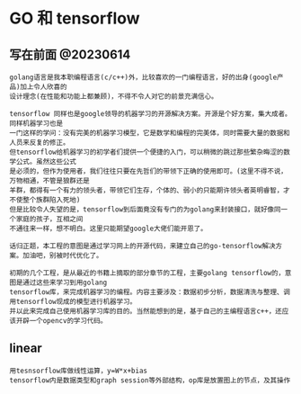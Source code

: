 # GO 和 tensorflow

## 写在前面 @20230614

    golang语言是我本职编程语言(c/c++)外，比较喜欢的一门编程语言，好的出身(google产品)加上令人欣喜的
    设计理念(在性能和功能上都兼顾)，不得不令人对它的前景充满信心。

    tensorflow 同样也是google领导的机器学习的开源解决方案。开源是个好方案，集大成者。同样机器学习也是
    一门这样的学问：没有完美的机器学习模型，它是数学和编程的完美体，同时需要大量的数据和人员来反复的修正。
    但tensorflow给机器学习的初学者们提供一个便捷的入门，可以稍微的跳过那些繁杂晦涩的数学公式。虽然这些公式
    是必须的，但作为使用者，我们往往只要在先哲们的带领下正确的使用即可。(这里不得不说，万物相通，不管是狼群还是
    羊群，都得有一个有力的领头者，带领它们生存，个体的、弱小的只能期许领头者英明睿智，才不使整个族群陷入死地)
    但是比较令人失望的是，tensorflow到后面竟没有专门的为golang来封装接口，就好像同一个家庭的孩子，互相之间
    不通往来一样，想不明白。这里只能期望google大佬们能开恩了。

    话归正题，本工程的意图是通过学习网上的开源代码，来建立自己的go-tensorflow解决方案。加油吧，别被时代优化了。

    初期的几个工程，是从最近的书籍上摘取的部分章节的工程，主要golang tensorflow的，意图是通过这些来学习到用golang
    tensorflow库，来完成机器学习的编程。内容主要涉及：数据初步分析，数据清洗与整理、调用tensorflow现成的模型进行机器学习。
    并以此来完成自己使用机器学习库的目的。当然能想到的是，基于自己的主编程语言c++，还应该开辟一个opencv的学习代码。

## linear

    用tesnsorflow库做线性运算，y=W*x+bias
    tensorflow内是数据类型和graph session等外部结构，op库是放置图上的节点，及其操作